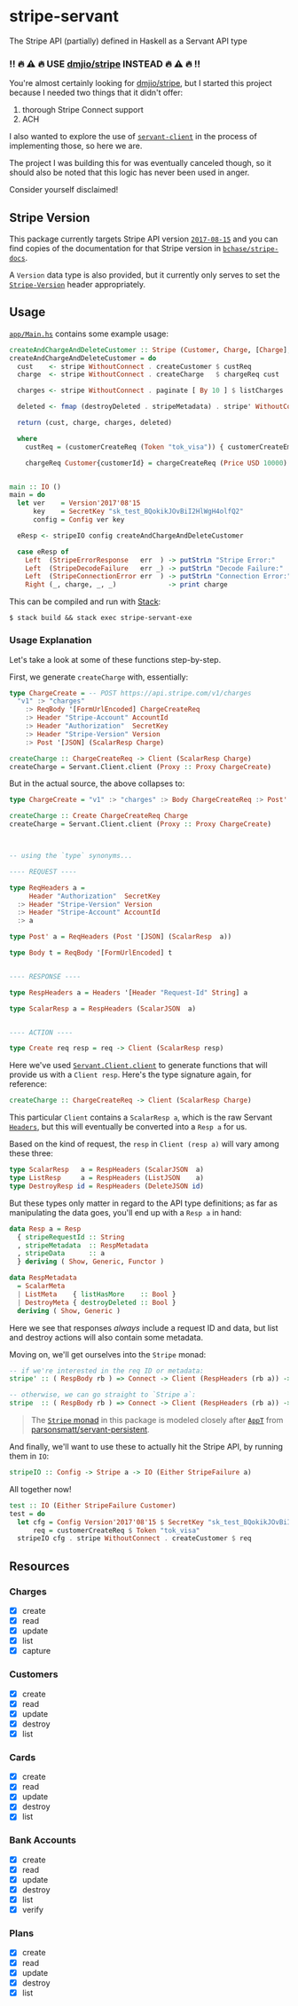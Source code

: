 # stripe-servant

The Stripe API (partially) defined in Haskell as a Servant API type


### :bangbang: :fire: :warning: :fire: USE [dmjio/stripe](https://github.com/dmjio/stripe) INSTEAD :fire: :warning: :fire: :bangbang:

You're almost certainly looking for [dmjio/stripe](https://github.com/dmjio/stripe), but I started this project because I needed two things that it didn't offer:

1. thorough Stripe Connect support
2. ACH

I also wanted to explore the use of [`servant-client`](https://hackage.haskell.org/package/servant-client) in the process of implementing those, so here we are.

The project I was building this for was eventually canceled though, so it should also be noted that this logic has never been used in anger.

Consider yourself disclaimed!


## Stripe Version

This package currently targets Stripe API version [`2017-08-15`](https://stripe.com/docs/upgrades#2017-08-15) and you can find copies of the documentation for that Stripe version in [`bchase/stripe-docs`](https://github.com/bchase/stripe-docs/tree/master/v2017-08-15).

A `Version` data type is also provided, but it currently only serves to set the [`Stripe-Version`](https://stripe.com/docs/api#versioning) header appropriately.


## Usage

[`app/Main.hs`](https://github.com/bchase/stripe-servant/blob/master/app/Main.hs) contains some example usage:

```haskell
createAndChargeAndDeleteCustomer :: Stripe (Customer, Charge, [Charge], Bool)
createAndChargeAndDeleteCustomer = do
  cust    <- stripe WithoutConnect . createCustomer $ custReq
  charge  <- stripe WithoutConnect . createCharge   $ chargeReq cust

  charges <- stripe WithoutConnect . paginate [ By 10 ] $ listCharges

  deleted <- fmap (destroyDeleted . stripeMetadata) . stripe' WithoutConnect . destroyCustomer $ customerId cust

  return (cust, charge, charges, deleted)

  where
    custReq = (customerCreateReq (Token "tok_visa")) { customerCreateEmail = Just "test@example.com" }

    chargeReq Customer{customerId} = chargeCreateReq (Price USD 10000) (SCustomer customerId)


main :: IO ()
main = do
  let ver    = Version'2017'08'15
      key    = SecretKey "sk_test_BQokikJOvBiI2HlWgH4olfQ2"
      config = Config ver key

  eResp <- stripeIO config createAndChargeAndDeleteCustomer

  case eResp of
    Left  (StripeErrorResponse   err  ) -> putStrLn "Stripe Error:"     >> print err
    Left  (StripeDecodeFailure   err _) -> putStrLn "Decode Failure:"   >> print err
    Left  (StripeConnectionError err  ) -> putStrLn "Connection Error:" >> print err
    Right (_, charge, _, _)             -> print charge
```

This can be compiled and run with [Stack](https://docs.haskellstack.org/en/stable/README/):

```
$ stack build && stack exec stripe-servant-exe
```


### Usage Explanation

Let's take a look at some of these functions step-by-step.

First, we generate `createCharge` with, essentially:

```haskell
type ChargeCreate = -- POST https://api.stripe.com/v1/charges
  "v1" :> "charges"
    :> ReqBody '[FormUrlEncoded] ChargeCreateReq
    :> Header "Stripe-Account" AccountId
    :> Header "Authorization"  SecretKey
    :> Header "Stripe-Version" Version
    :> Post '[JSON] (ScalarResp Charge)

createCharge :: ChargeCreateReq -> Client (ScalarResp Charge)
createCharge = Servant.Client.client (Proxy :: Proxy ChargeCreate)
```


But in the actual source, the above collapses to:

```haskell
type ChargeCreate = "v1" :> "charges" :> Body ChargeCreateReq :> Post' Charge

createCharge :: Create ChargeCreateReq Charge
createCharge = Servant.Client.client (Proxy :: Proxy ChargeCreate)



-- using the `type` synonyms...

---- REQUEST ----

type ReqHeaders a =
     Header "Authorization"  SecretKey
  :> Header "Stripe-Version" Version
  :> Header "Stripe-Account" AccountId
  :> a

type Post' a = ReqHeaders (Post '[JSON] (ScalarResp  a))

type Body t = ReqBody '[FormUrlEncoded] t


---- RESPONSE ----

type RespHeaders a = Headers '[Header "Request-Id" String] a

type ScalarResp a = RespHeaders (ScalarJSON  a)


---- ACTION ----

type Create req resp = req -> Client (ScalarResp resp)
```

Here we've used [`Servant.Client.client`](https://hackage.haskell.org/package/servant-client-0.13.0.1/docs/Servant-Client.html#v:client) to generate functions that will provide us with a `Client resp`. Here's the type signature again, for reference:

```haskell
createCharge :: ChargeCreateReq -> Client (ScalarResp Charge)
```

This particular `Client` contains a `ScalarResp a`, which is the raw Servant [`Headers`](http://hackage.haskell.org/package/servant-0.13.0.1/docs/Servant-API-ResponseHeaders.html#t:Headers), but this will eventually be converted into a `Resp a` for us.

Based on the kind of request, the `resp` in `Client (resp a)` will vary among these three:

```haskell
type ScalarResp   a = RespHeaders (ScalarJSON  a)
type ListResp     a = RespHeaders (ListJSON    a)
type DestroyResp id = RespHeaders (DeleteJSON id)
```

But these types only matter in regard to the API type definitions; as far as manipulating the data goes, you'll end up with a `Resp a` in hand:

```haskell
data Resp a = Resp
  { stripeRequestId :: String
  , stripeMetadata  :: RespMetadata
  , stripeData      :: a
  } deriving ( Show, Generic, Functor )

data RespMetadata
  = ScalarMeta
  | ListMeta    { listHasMore    :: Bool }
  | DestroyMeta { destroyDeleted :: Bool }
  deriving ( Show, Generic )
```

Here we see that responses  _always_ include a request ID and data, but list and destroy actions will also contain some metadata.

Moving on, we'll get ourselves into the `Stripe` monad:

```haskell
-- if we're interested in the req ID or metadata:
stripe' :: ( RespBody rb ) => Connect -> Client (RespHeaders (rb a)) -> Stripe (Resp a)

-- otherwise, we can go straight to `Stripe a`:
stripe  :: ( RespBody rb ) => Connect -> Client (RespHeaders (rb a)) -> Stripe a
```

> The [`Stripe` monad](https://github.com/bchase/stripe-servant/blob/72535b1bc776b3b298a00277d9f068a5e6e43bfc/src/Stripe/Types.hs#L181-L182) in this package is modeled closely after [`AppT`](https://github.com/parsonsmatt/servant-persistent/blob/744e3960d23642466d9eca784853ac709e930360/src/Config.hs#L36-L40) from [parsonsmatt/servant-persistent](https://github.com/parsonsmatt/servant-persistent).

And finally, we'll want to use these to actually hit the Stripe API, by running them in `IO`:

```haskell
stripeIO :: Config -> Stripe a -> IO (Either StripeFailure a)
```

All together now!

```haskell
test :: IO (Either StripeFailure Customer)
test = do
  let cfg = Config Version'2017'08'15 $ SecretKey "sk_test_BQokikJOvBiI2HlWgH4olfQ2"
      req = customerCreateReq $ Token "tok_visa"
  stripeIO cfg . stripe WithoutConnect . createCustomer $ req
```


## Resources

### Charges

- [X] create
- [X] read
- [X] update
- [X] list
- [X] capture

### Customers

- [X] create
- [X] read
- [X] update
- [X] destroy
- [X] list

### Cards

- [X] create
- [X] read
- [X] update
- [X] destroy
- [X] list

### Bank Accounts

- [X] create
- [X] read
- [X] update
- [X] destroy
- [X] list
- [X] verify

### Plans

- [X] create
- [X] read
- [X] update
- [X] destroy
- [X] list
